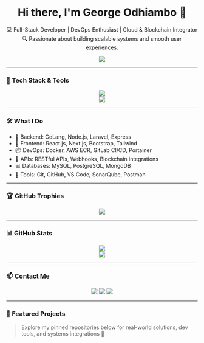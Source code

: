<h1 align="center">Hi there, I'm George Odhiambo 👋</h1>

<p align="center">
  💻 Full-Stack Developer | DevOps Enthusiast | Cloud & Blockchain Integrator  
  🔍 Passionate about building scalable systems and smooth user experiences.
</p>

<p align="center">
  <img src="https://readme-typing-svg.herokuapp.com?font=Fira+Code&size=20&pause=1000&color=00F7FF&center=true&vCenter=true&width=435&lines=Code+with+purpose+💡;Build+with+impact+🚀;Automate+everything+🛠️" />
</p>

---

### 🚀 Tech Stack & Tools

<p align="center">
  <img src="https://skillicons.dev/icons?i=react,nextjs,nodejs,laravel,go,python,js,ts,html,css,tailwind,bootstrap" />
  <br/>
  <img src="https://skillicons.dev/icons?i=php,mysql,postgres,mongodb,docker,aws,git,github,vscode" />
</p>

---

### 🛠️ What I Do

- 🧠 Backend: GoLang, Node.js, Laravel, Express
- 🎨 Frontend: React.js, Next.js, Bootstrap, Tailwind
- 📦 DevOps: Docker, AWS ECR, GitLab CI/CD, Portainer
- 🔗 APIs: RESTful APIs, Webhooks, Blockchain integrations
- 📊 Databases: MySQL, PostgreSQL, MongoDB
- 🔧 Tools: Git, GitHub, VS Code, SonarQube, Postman

---

### 🏆 GitHub Trophies

<p align="center">
  <img src="https://github-profile-trophy.vercel.app/?username=georgeodhiambo12&theme=dracula&margin-w=15&no-bg=true" />
</p>

---

### 📊 GitHub Stats

<p align="center">
  <img src="https://github-readme-stats.vercel.app/api?username=georgeodhiambo12&show_icons=true&theme=radical" />
  <br/>
  <img src="https://github-readme-stats.vercel.app/api/top-langs/?username=georgeodhiambo12&layout=compact&theme=radical" />
</p>

---

### 📫 Contact Me

<p align="center">
  <a href="mailto:ochi.george97@gmail.com"><img src="https://img.shields.io/badge/Gmail-D14836?style=for-the-badge&logo=gmail&logoColor=white" /></a>
  <a href="https://linkedin.com/in/george-ochieng-a3b9b1193/"><img src="https://img.shields.io/badge/LinkedIn-0077B5?style=for-the-badge&logo=linkedin&logoColor=white" /></a>
  <a href="https://github.com/georgeodhiambo12"><img src="https://img.shields.io/badge/GitHub-181717?style=for-the-badge&logo=github&logoColor=white" /></a>
</p>

---

### 📌 Featured Projects

> Explore my pinned repositories below for real-world solutions, dev tools, and systems integrations 🚀
